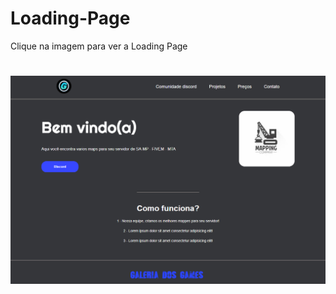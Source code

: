 # Loading-Page
<p>Clique na imagem para ver a Loading Page</p>

#
<a href="https://luanmachadoyt.github.io/Loading-Page/"><img src="https://github.com/luanmachadoyt/Loading-Page/blob/main/demonstra%C3%A7%C3%A3o.PNG?raw=true"></a>
